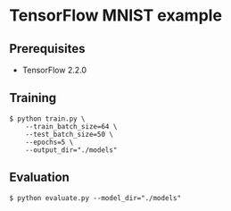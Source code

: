 # TensorFlow MNIST example


## Prerequisites

- TensorFlow 2.2.0


## Training

    $ python train.py \
        --train_batch_size=64 \
        --test_batch_size=50 \
        --epochs=5 \
        --output_dir="./models"


## Evaluation

    $ python evaluate.py --model_dir="./models"
